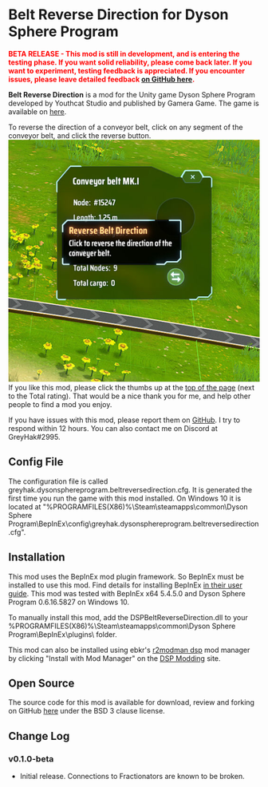 # Belt Reverse Direction for Dyson Sphere Program

<font color='red'>**BETA RELEASE - This mod is still in development, and is entering the testing phase.  If you want solid reliability, please come back later.  If you want to experiment, testing feedback is appreciated.  If you encounter issues, please leave detailed feedback [on GitHub here](https://github.com/GreyHak/dsp-belt-reverse/issues).**</font>

**Belt Reverse Direction** is a mod for the Unity game Dyson Sphere Program developed by Youthcat Studio and published by Gamera Game.  The game is available on [here](https://store.steampowered.com/app/1366540/Dyson_Sphere_Program/).

To reverse the direction of a conveyor belt, click on any segment of the conveyor belt, and click the reverse button.
![ReverseButton.jpg](https://raw.githubusercontent.com/GreyHak/dsp-belt-reverse/master/ReverseButton.jpg)
If you like this mod, please click the thumbs up at the [top of the page](https://dsp.thunderstore.io/package/GreyHak/DSP_Belt_Reverse_Direction/) (next to the Total rating).  That would be a nice thank you for me, and help other people to find a mod you enjoy.

If you have issues with this mod, please report them on [GitHub](https://github.com/GreyHak/dsp-belt-reverse/issues).  I try to respond within 12 hours.  You can also contact me on Discord at GreyHak#2995.

## Config File

The configuration file is called greyhak.dysonsphereprogram.beltreversedirection.cfg.  It is generated the first time you run the game with this mod installed.  On Windows 10 it is located at
"%PROGRAMFILES(X86)%\Steam\steamapps\common\Dyson Sphere Program\BepInEx\config\greyhak.dysonsphereprogram.beltreversedirection.cfg".  

## Installation
This mod uses the BepInEx mod plugin framework.  So BepInEx must be installed to use this mod.  Find details for installing BepInEx [in their user guide](https://bepinex.github.io/bepinex_docs/master/articles/user_guide/installation/index.html#installing-bepinex-1).  This mod was tested with BepInEx x64 5.4.5.0 and Dyson Sphere Program 0.6.16.5827 on Windows 10.

To manually install this mod, add the DSPBeltReverseDirection.dll to your %PROGRAMFILES(X86)%\Steam\steamapps\common\Dyson Sphere Program\BepInEx\plugins\ folder.

This mod can also be installed using ebkr's [r2modman dsp](https://dsp.thunderstore.io/package/ebkr/r2modman_dsp/) mod manager by clicking "Install with Mod Manager" on the [DSP Modding](https://dsp.thunderstore.io/package/GreyHak/DSP_Star_Sector_Resource_Spreadsheet_Generator/) site.

## Open Source
The source code for this mod is available for download, review and forking on GitHub [here](https://github.com/GreyHak/dsp-belt-reverse) under the BSD 3 clause license.

## Change Log
### v0.1.0-beta
 - Initial release.  Connections to Fractionators are known to be broken.
